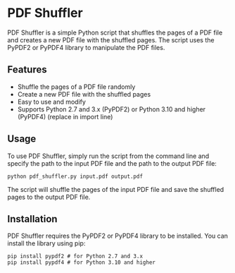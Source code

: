 # PDF Shuffler

PDF Shuffler is a simple Python script that shuffles the pages of a PDF file and creates a new PDF file with the shuffled pages. The script uses the PyPDF2 or PyPDF4 library to manipulate the PDF files.

## Features

- Shuffle the pages of a PDF file randomly
- Create a new PDF file with the shuffled pages
- Easy to use and modify
- Supports Python 2.7 and 3.x (PyPDF2) or Python 3.10 and higher (PyPDF4) (replace in import line)

## Usage

To use PDF Shuffler, simply run the script from the command line and specify the path to the input PDF file and the path to the output PDF file:
```
python pdf_shuffler.py input.pdf output.pdf
```

The script will shuffle the pages of the input PDF file and save the shuffled pages to the output PDF file.

## Installation

PDF Shuffler requires the PyPDF2 or PyPDF4 library to be installed. You can install the library using pip:
```
pip install pypdf2 # for Python 2.7 and 3.x
pip install pypdf4 # for Python 3.10 and higher
```
